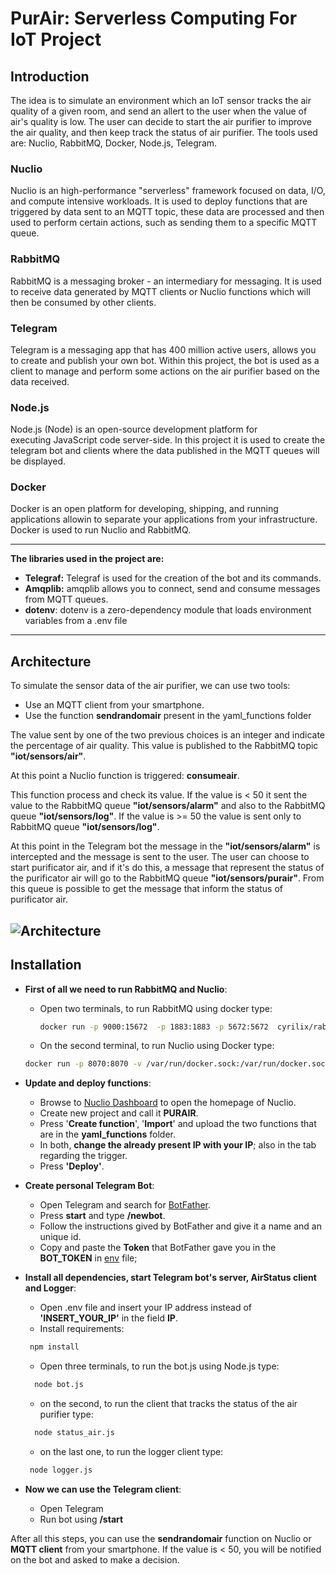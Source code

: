 # PurAir: Serverless Computing For IoT Project

## Introduction

The idea is to simulate an environment which an IoT sensor tracks the air quality of a given room, and send an allert to the user when the value of air's quality is low. The user can decide to start the air purifier to improve the air quality, and then keep track the status of air purifier. The tools used are: Nuclio, RabbitMQ, Docker, Node.js, Telegram. 

### Nuclio
Nuclio is an high-performance "serverless" framework focused on data, I/O, and compute intensive workloads. It is used to deploy functions that are triggered by data sent to an MQTT topic, these data are processed and then used to perform certain actions, such as sending them to a specific MQTT queue.

### RabbitMQ
RabbitMQ is a messaging broker - an intermediary for messaging. It is used to receive data generated by MQTT clients or Nuclio functions which will then be consumed by other clients.

### Telegram
Telegram is a messaging app that has 400 million active users, allows you to create and publish your own bot. Within this project, the bot is used as a client to manage and perform some actions on the air purifier based on the data received.

### Node.js
Node.js (Node) is an open-source development platform for executing JavaScript code server-side. In this project it is used to create the telegram bot and clients where the data published in the MQTT queues will be displayed.

### Docker
Docker is an open platform for developing, shipping, and running applications allowin to separate your applications from your infrastructure. Docker is used to run Nuclio and RabbitMQ.

----------------------------------------------------------------------------------------------------------------------------

**The libraries used in the project are:**
 - **Telegraf:** Telegraf is used for the creation of the bot and its commands.
 - **Amqplib:** amqplib allows you to connect, send and consume messages from MQTT queues.
 - **dotenv**: dotenv is a zero-dependency module that loads environment variables from a .env file 

----------------------------------------------------------------------------------------------------------------------------

## Architecture

To simulate the sensor data of the air purifier, we can use two tools:
- Use an MQTT client from your smartphone.
- Use the function **sendrandomair** present in the yaml_functions folder

The value sent by one of the two previous choices is an integer and indicate the percentage of air quality. This value is published to the RabbitMQ topic <strong>"iot/sensors/air"</strong>. 

At this point a Nuclio function is triggered: <strong>consumeair</strong>. 

This function process and check its value. If the value is < 50 it sent the value to the RabbitMQ queue <strong>"iot/sensors/alarm"</strong> and also to the RabbitMQ queue <strong>"iot/sensors/log"</strong>. If the value is >= 50 the value is sent only to RabbitMQ queue <strong>"iot/sensors/log"</strong>. 

At this point in the Telegram bot the message in the <strong>"iot/sensors/alarm"</strong> is intercepted and the message is sent to the user. The user can choose to start purificator air, and if it's do this, a message that represent the status of the purificator air will go to the RabbitMQ queue <strong>"iot/sensors/purair"</strong>. From this queue is possible to get the message that inform the status of purificator air. 

![Architecture](https://github.com/girolamo-giordano/telegrambot/blob/main/img/iot_diagram.png?raw=true)
----------------------------------------------------------------------------------------------------------------------------
## Installation
- **First of all we need to run RabbitMQ and Nuclio**:
  - Open two terminals, to run RabbitMQ using docker type:

    ```sh
    docker run -p 9000:15672  -p 1883:1883 -p 5672:5672  cyrilix/rabbitmq-mqtt
    ```
  - On the second terminal, to run Nuclio using Docker type:

  ```sh
  docker run -p 8070:8070 -v /var/run/docker.sock:/var/run/docker.sock -v /tmp:/tmp nuclio/dashboard:stable-amd64
  ```
  
- **Update and deploy functions**:

  - Browse to [Nuclio Dashboard](http://localhost:8070) to open the homepage of Nuclio.
  - Create new project and call it **PURAIR**.
  - Press '**Create function**', '**Import**' and upload the two functions that are in the **yaml_functions** folder.
  - In both, **change the already present IP with your IP**; also in the tab regarding the trigger.
  - Press **'Deploy'**.

- **Create personal Telegram Bot**:
   - Open Telegram and search for [BotFather](https://t.me/BotFather).
   - Press **start** and type **/newbot**.
   - Follow the instructions gived by BotFather and give it a name and an unique id.
   - Copy and paste the **Token** that BotFather gave you in the **BOT_TOKEN** in [env](src/.env) file;

- **Install all dependencies, start Telegram bot's server, AirStatus client and Logger**:

  - Open .env file and insert your IP address instead of **'INSERT_YOUR_IP'** in the field **IP**.
  - Install requirements:
   ```sh
    npm install
   ```
    - Open three terminals, to run the bot.js using Node.js type:
  ```sh
    node bot.js
   ```
    - on the second, to run the client that tracks the status of the air purifier type:
  ```sh
    node status_air.js
   ```
     - on the last one, to run the logger client type:
   ```sh
    node logger.js
   ```
- **Now we can use the Telegram client**:
  - Open Telegram
  - Run bot using **/start**

After all this steps, you can use the **sendrandomair** function on Nuclio or **MQTT client** from your smartphone. If the value is < 50, you will be notified on the bot and asked to make a decision.



  
